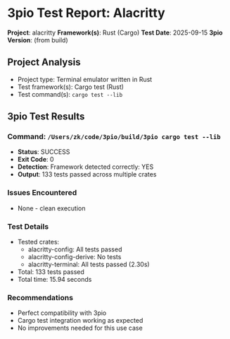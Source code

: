 # 3pio Test Report: Alacritty

**Project**: alacritty
**Framework(s)**: Rust (Cargo)
**Test Date**: 2025-09-15
**3pio Version**: (from build)

## Project Analysis
- Project type: Terminal emulator written in Rust
- Test framework(s): Cargo test (Rust)
- Test command(s): `cargo test --lib`

## 3pio Test Results
### Command: `/Users/zk/code/3pio/build/3pio cargo test --lib`
- **Status**: SUCCESS
- **Exit Code**: 0
- **Detection**: Framework detected correctly: YES
- **Output**: 133 tests passed across multiple crates

### Issues Encountered
- None - clean execution

### Test Details
- Tested crates:
  - alacritty-config: All tests passed
  - alacritty-config-derive: No tests
  - alacritty-terminal: All tests passed (2.30s)
- Total: 133 tests passed
- Total time: 15.94 seconds

### Recommendations
- Perfect compatibility with 3pio
- Cargo test integration working as expected
- No improvements needed for this use case
